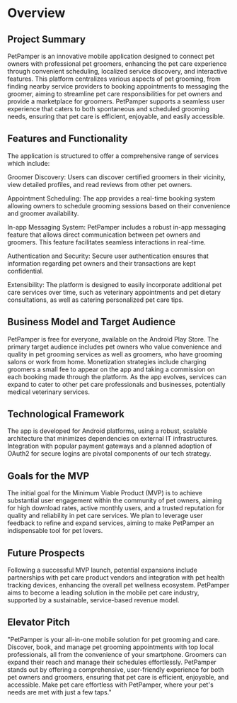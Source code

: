 # Overview

## Project Summary
PetPamper is an innovative mobile application designed to connect pet owners with professional pet groomers, enhancing the pet care experience through convenient scheduling, localized service discovery, and interactive features. This platform centralizes various aspects of pet grooming, from finding nearby service providers to booking appointments to messaging the groomer, aiming to streamline pet care responsibilities for pet owners and provide a marketplace for groomers. PetPamper supports a seamless user experience that caters to both spontaneous and scheduled grooming needs, ensuring that pet care is efficient, enjoyable, and easily accessible.

## Features and Functionality
The application is structured to offer a comprehensive range of services which include:

Groomer Discovery: Users can discover certified groomers in their vicinity, view detailed profiles, and read reviews from other pet owners.

Appointment Scheduling: The app provides a real-time booking system allowing owners to schedule grooming sessions based on their convenience and groomer availability.

In-app Messaging System: PetPamper includes a robust in-app messaging feature that allows direct communication between pet owners and groomers. This feature facilitates seamless interactions in real-time.

Authentication and Security: Secure user authentication ensures that information regarding pet owners and their transactions are kept confidential.

Extensibility: The platform is designed to easily incorporate additional pet care services over time, such as veterinary appointments and pet dietary consultations, as well as catering personalized pet care tips.

## Business Model and Target Audience
PetPamper is free for everyone, available on the Android Play Store. The primary target audience includes pet owners who value convenience and quality in pet grooming services as well as groomers, who have grooming salons or work from home. Monetization strategies include charging groomers a small fee to appear on the app and taking a commission on each booking made through the platform. As the app evolves, services can expand to cater to other pet care professionals and businesses, potentially medical veterinary services.

## Technological Framework
The app is developed for Android platforms, using a robust, scalable architecture that minimizes dependencies on external IT infrastructures. Integration with popular payment gateways and a planned adoption of OAuth2 for secure logins are pivotal components of our tech strategy.

## Goals for the MVP
The initial goal for the Minimum Viable Product (MVP) is to achieve substantial user engagement within the community of pet owners, aiming for high download rates, active monthly users, and a trusted reputation for quality and reliability in pet care services. We plan to leverage user feedback to refine and expand services, aiming to make PetPamper an indispensable tool for pet lovers.

## Future Prospects
Following a successful MVP launch, potential expansions include partnerships with pet care product vendors and integration with pet health tracking devices, enhancing the overall pet wellness ecosystem. PetPamper aims to become a leading solution in the mobile pet care industry, supported by a sustainable, service-based revenue model.

## Elevator Pitch
"PetPamper is your all-in-one mobile solution for pet grooming and care. Discover, book, and manage pet grooming appointments with top local professionals, all from the convenience of your smartphone. Groomers can expand their reach and manage their schedules effortlessly. PetPamper stands out by offering a comprehensive, user-friendly experience for both pet owners and groomers, ensuring that pet care is efficient, enjoyable, and accessible. Make pet care effortless with PetPamper, where your pet's needs are met with just a few taps."


